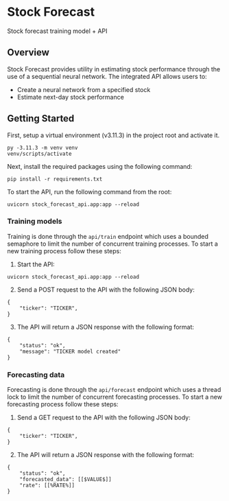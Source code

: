 # Stock Forecast

Stock forecast training model + API

## Overview

Stock Forecast provides utility in estimating stock performance through the use of a sequential neural network. The integrated API allows users to:

* Create a neural network from a specified stock
* Estimate next-day stock performance

## Getting Started

First, setup a virtual environment (v3.11.3) in the project root and activate it.

```
py -3.11.3 -m venv venv
venv/scripts/activate
```

Next, install the required packages using the following command:

`pip install -r requirements.txt`

To start the API, run the following command from the root:

`uvicorn stock_forecast_api.app:app --reload`

### Training models

Training is done through the `api/train` endpoint which uses a bounded semaphore to limit the number of concurrent training processes. To start a new training process follow these steps:

1. Start the API:

`uvicorn stock_forecast_api.app:app --reload`

2. Send a POST request to the API with the following JSON body:

```
{
    "ticker": "TICKER",
}
```

3. The API will return a JSON response with the following format:

```
{
    "status": "ok",
    "message": "TICKER model created"
}
```

### Forecasting data

Forecasting is done through the `api/forecast` endpoint which uses a thread lock to limit the number of concurrent forecasting processes. To start a new forecasting process follow these steps:

1. Send a GET request to the API with the following JSON body:

```
{
    "ticker": "TICKER",
}
```

2. The API will return a JSON response with the following format:

```
{
    "status": "ok",
    "forecasted_data": [[$VALUE$]]
    "rate": [[%RATE%]]
}
```


